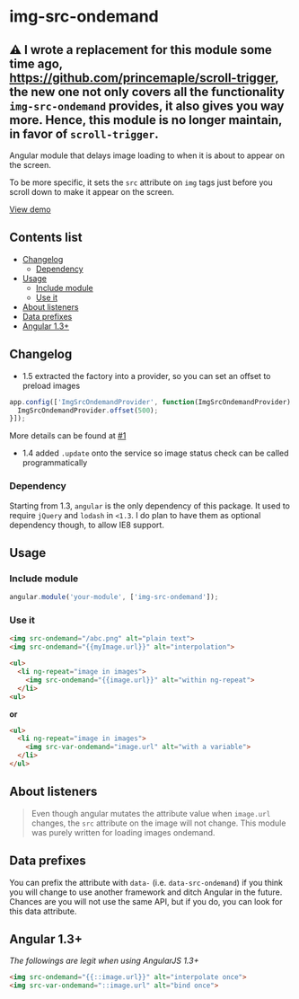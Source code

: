 # img-src-ondemand

## :warning: I wrote a replacement for this module some time ago, https://github.com/princemaple/scroll-trigger, the new one not only covers all the functionality `img-src-ondemand` provides, it also gives you way more. Hence, this module is no longer maintain, in favor of `scroll-trigger`.

Angular module that delays image loading to when it is about to appear on the screen.

To be more specific, it sets the `src` attribute on `img` tags just before you scroll
down to make it appear on the screen.

[View demo](http://plnkr.co/edit/jUswgyfUneWdnFVQjo4q?p=preview)


## Contents list

<!-- MarkdownTOC depth=0 -->

- [Changelog](#changelog)
    - [Dependency](#dependency)
- [Usage](#usage)
    - [Include module](#include-module)
    - [Use it](#use-it)
- [About listeners](#about-listeners)
- [Data prefixes](#data-prefixes)
- [Angular 1.3+](#angular-13)

<!-- /MarkdownTOC -->

## Changelog

* 1.5 extracted the factory into a provider, so you can set an offset to preload images

```js
app.config(['ImgSrcOndemandProvider', function(ImgSrcOndemandProvider) {
  ImgSrcOndemandProvider.offset(500);
}]);
```

More details can be found at [#1](https://github.com/princemaple/img-src-ondemand/issues/1)

* 1.4 added `.update` onto the service so image status check can be called programmatically

### Dependency

Starting from 1.3, `angular` is the only dependency of this package.
It used to require `jQuery` and `lodash` in `<1.3`.
I do plan to have them as optional dependency though, to allow IE8 support.

## Usage

### Include module

```js
angular.module('your-module', ['img-src-ondemand']);
```

### Use it

```html
<img src-ondemand="/abc.png" alt="plain text">
<img src-ondemand="{{myImage.url}}" alt="interpolation">

<ul>
  <li ng-repeat="image in images">
    <img src-ondemand="{{image.url}}" alt="within ng-repeat">
  </li>
<ul>
```

**or**

```html
<ul>
  <li ng-repeat="image in images">
    <img src-var-ondemand="image.url" alt="with a variable">
  </li>
</ul>
```

## About listeners

> Even though angular mutates the attribute value when `image.url` changes,
the `src` attribute on the image will not change. This module was purely written
for loading images ondemand.

## Data prefixes

You can prefix the attribute with `data-` (i.e. `data-src-ondemand`) if you think
you will change to use another framework and ditch Angular in the future. Chances
are you will not use the same API, but if you do, you can look for this data attribute.

## Angular 1.3+

*The followings are legit when using AngularJS 1.3+*

```html
<img src-ondemand="{{::image.url}}" alt="interpolate once">
<img src-var-ondemand="::image.url" alt="bind once">
```

